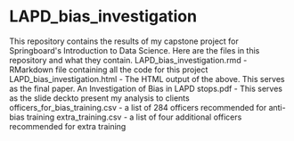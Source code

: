 # LAPD_bias_investigation
This repository contains the results of my capstone project for Springboard's Introduction to Data Science. Here are the files in this repository and what they contain.
LAPD_bias_investigation.rmd - RMarkdown file containing all the code for this project
LAPD_bias_investigation.html - The HTML output of the above. This serves as the final paper. 
An Investigation of Bias in LAPD stops.pdf - This serves as the slide deckto present my analysis to clients
officers_for_bias_training.csv - a list of 284 officers recommended for anti-bias training
extra_training.csv - a list of four additional officers recommended for extra training
